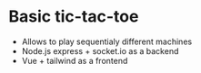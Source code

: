 # Basic tic-tac-toe

- Allows to play sequentialy different machines
- Node.js express + socket.io as a backend
- Vue + tailwind as a frontend
